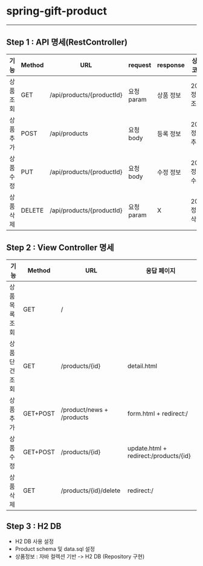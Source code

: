 # spring-gift-product
***
## Step 1 : API 명세(RestController) 
| 기능    | Method | URL                       |request|response| 상태코드     |
|-------|-------|---------------------------|----|----|----------|
| 상품 조회 | GET| /api/products/{productId} |요청 param|상품 정보| 200:정상조회 |
| 상품 추가 |POST| /api/products             |요청 body|등록 정보| 201:정상추가 |
| 상품 수정 |PUT| /api/products/{productId} |요청 body|수정 정보| 200:정상수정 |
| 상품 삭제 |DELETE| /api/products/{productId} |요청 param|X| 204:정상삭제 |

## Step 2 : View Controller 명세
| 기능    | Method | URL            |응답 페이지   |
|-------|-------|------------------|----------|
| 상품 목록 조회 | GET| / || index.html|
| 상품 단건 조회 |GET| /products/{id} |detail.html |
| 상품 추가 |GET+POST| /product/news + /products      |form.html + redirect:/|
| 상품 수정 |GET+POST| /products/{id} |update.html + redirect:/products/{id} |
| 상품 삭제 |GET| /products/{id}/delete | redirect:/ |

## Step 3 : H2 DB
- H2 DB 사용 설정
- Product schema 및 data.sql 설정
- 상품정보 : 자바 컬렉션 기반 -> H2 DB (Repository 구현)
